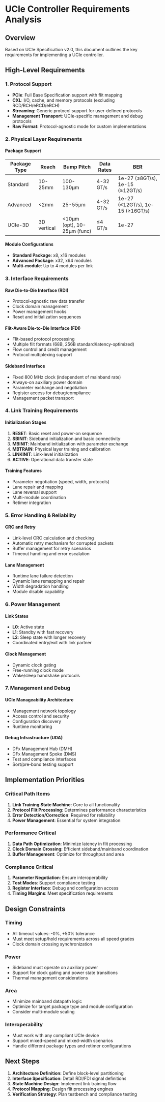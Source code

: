 # UCIe Controller Requirements Analysis

## Overview
Based on UCIe Specification v2.0, this document outlines the key requirements for implementing a UCIe controller.

## High-Level Requirements

### 1. Protocol Support
- **PCIe**: Full Base Specification support with flit mapping
- **CXL**: I/O, cache, and memory protocols (excluding RCD/RCH/eRCD/eRCH)
- **Streaming**: Generic protocol support for user-defined protocols
- **Management Transport**: UCIe-specific management and debug protocols
- **Raw Format**: Protocol-agnostic mode for custom implementations

### 2. Physical Layer Requirements

#### Package Support
| Package Type | Reach | Bump Pitch | Data Rates | BER |
|--------------|-------|------------|------------|-----|
| Standard | 10-25mm | 100-130μm | 4-32 GT/s | 1e-27 (≤8GT/s), 1e-15 (≥12GT/s) |
| Advanced | <2mm | 25-55μm | 4-32 GT/s | 1e-27 (≤12GT/s), 1e-15 (≥16GT/s) |
| UCIe-3D | 3D vertical | <10μm (opt), 10-25μm (func) | ≤4 GT/s | 1e-27 |

#### Module Configurations
- **Standard Package**: x8, x16 modules
- **Advanced Package**: x32, x64 modules
- **Multi-module**: Up to 4 modules per link

### 3. Interface Requirements

#### Raw Die-to-Die Interface (RDI)
- Protocol-agnostic raw data transfer
- Clock domain management
- Power management hooks
- Reset and initialization sequences

#### Flit-Aware Die-to-Die Interface (FDI)
- Flit-based protocol processing
- Multiple flit formats (68B, 256B standard/latency-optimized)
- Flow control and credit management
- Protocol multiplexing support

#### Sideband Interface
- Fixed 800 MHz clock (independent of mainband rate)
- Always-on auxiliary power domain
- Parameter exchange and negotiation
- Register access for debug/compliance
- Management packet transport

### 4. Link Training Requirements

#### Initialization Stages
1. **RESET**: Basic reset and power-on sequence
2. **SBINIT**: Sideband initialization and basic connectivity
3. **MBINIT**: Mainband initialization with parameter exchange
4. **MBTRAIN**: Physical layer training and calibration
5. **LINKINIT**: Link-level initialization
6. **ACTIVE**: Operational data transfer state

#### Training Features
- Parameter negotiation (speed, width, protocols)
- Lane repair and mapping
- Lane reversal support
- Multi-module coordination
- Retimer integration

### 5. Error Handling & Reliability

#### CRC and Retry
- Link-level CRC calculation and checking
- Automatic retry mechanism for corrupted packets
- Buffer management for retry scenarios
- Timeout handling and error escalation

#### Lane Management
- Runtime lane failure detection
- Dynamic lane remapping and repair
- Width degradation handling
- Module disable capability

### 6. Power Management

#### Link States
- **L0**: Active state
- **L1**: Standby with fast recovery
- **L2**: Sleep state with longer recovery
- Coordinated entry/exit with link partner

#### Clock Management
- Dynamic clock gating
- Free-running clock mode
- Wake/sleep handshake protocols

### 7. Management and Debug

#### UCIe Manageability Architecture
- Management network topology
- Access control and security
- Configuration discovery
- Runtime monitoring

#### Debug Infrastructure (UDA)
- DFx Management Hub (DMH)
- DFx Management Spoke (DMS)
- Test and compliance interfaces
- Sort/pre-bond testing support

## Implementation Priorities

### Critical Path Items
1. **Link Training State Machine**: Core to all functionality
2. **Protocol Flit Processing**: Determines performance characteristics
3. **Error Detection/Correction**: Required for reliability
4. **Power Management**: Essential for system integration

### Performance Critical
1. **Data Path Optimization**: Minimize latency in flit processing
2. **Clock Domain Crossing**: Efficient sideband/mainband coordination
3. **Buffer Management**: Optimize for throughput and area

### Compliance Critical
1. **Parameter Negotiation**: Ensure interoperability
2. **Test Modes**: Support compliance testing
3. **Register Interface**: Debug and configuration access
4. **Timing Margins**: Meet specification requirements

## Design Constraints

### Timing
- All timeout values: -0%, +50% tolerance
- Must meet setup/hold requirements across all speed grades
- Clock domain crossing synchronization

### Power
- Sideband must operate on auxiliary power
- Support for clock gating and power state transitions
- Thermal management considerations

### Area
- Minimize mainband datapath logic
- Optimize for target package type and module configuration
- Consider multi-module scaling

### Interoperability
- Must work with any compliant UCIe device
- Support mixed-speed and mixed-width scenarios
- Handle different package types and retimer configurations

## Next Steps

1. **Architecture Definition**: Define block-level partitioning
2. **Interface Specification**: Detail RDI/FDI signal definitions
3. **State Machine Design**: Implement link training flow
4. **Protocol Mapping**: Design flit processing engines
5. **Verification Strategy**: Plan testbench and compliance testing
